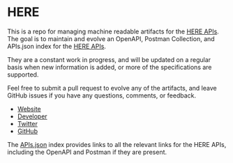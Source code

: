 # HEREThis is a repo for managing machine readable artifacts for the [HERE APIs](https://here.com). The goal is to maintain and evolve an OpenAPI, Postman Collection, and APIs.json index for the [HERE APIs](https://here.com).They are a constant work in progress, and will be updated on a regular basis when new information is added, or more of the specifications are supported.Feel free to submit a pull request to evolve any of the artifacts, and leave GitHub issues if you have any questions, comments, or feedback.- [Website](https://here.com)- [Developer](https://here.com)- [Twitter](https://twitter.com/here)- [GitHub](https://github.com/heremaps)The [APIs.json](https://github.com/api-evangelist/here/blob/master/apis.json) index provides links to all the relevant links for the HERE APIs, including the OpenAPI and Postman if they are present.